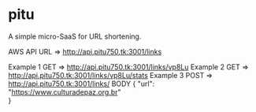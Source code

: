 # pitu
A simple micro-SaaS for URL shortening.

AWS API URL => http://api.pitu750.tk:3001/links

Example 1   GET  => http://api.pitu750.tk:3001/links/vp8Lu
Example 2   GET  => http://api.pitu750.tk:3001/links/vp8Lu/stats
Example 3   POST => http://api.pitu750.tk:3001/links/
                    BODY {
                          "url": "https://www.culturadepaz.org.br"   
                         }
                    

